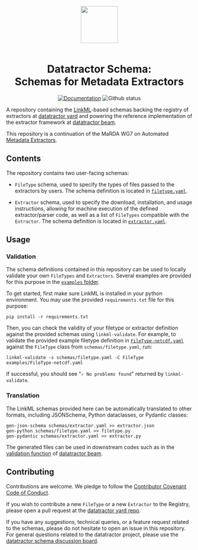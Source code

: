 <div align="center" style="padding-bottom: 1em;">
<img width="100px" align="center" src="https://avatars.githubusercontent.com/u/166528759">
</div>

# <div align="center">Datatractor Schema: <br/> Schemas for Metadata Extractors</div>
<div align="center">

[![Documentation](https://badgen.net/badge/docs/datatractor.github.io/blue?icon=firefox)](https://datatractor.github.io/schema)
![Github status](https://badgen.net/github/checks/datatractor/schema/?icon=github)

</div>

A repository containing the [LinkML](https://linkml.io/linkml/)-based schemas backing the registry of extractors at [datatractor yard](https://github.com/datatractor/yard/) and powering the reference implementation of the extractor framework at [datatractor beam](https://github.com/datatractor/beam/).

This repository is a continuation of the MaRDA WG7 on Automated [Metadata Extractors](https://www.marda-alliance.org/working-group/wg7-automated-metadata-extractors/).

## Contents
The repository contains two user-facing schemas:

- ``FileType`` schema, used to specify the types of files passed to the extractors by users. The schema definition is located in [``filetype.yaml``](./schemas/filetype.yaml).

- ``Extractor`` schema, used to specify the download, installation, and usage instructions, allowing for machine execution of the defined extractor/parser code, as well as a list of ``FileTypes`` compatible with the ``Extractor``. The schema definition is located in [``extractor.yaml``](./schemas/extractor.yaml).

## Usage
### Validation
The schema definitions contained in this repository can be used to locally validate your own ``FileTypes`` and ``Extractors``. Several examples are provided for this purpose in the [``examples`` folder](./examples/).

To get started, first make sure LinkML is installed in your python environment. You may use the provided ``requirements.txt`` file for this purpose:

```
pip install -r requirements.txt
```

Then, you can check the validity of your filetype or extractor definition against the provided schemas using ``linkml-validate``. For example, to validate the provided example filetype definition in [``FileType-netcdf.yaml``](./examples/FileType-netcdf.yaml) against the ``FileType`` class from ``schemas/filetype.yaml``, run:

```
linkml-validate -s schemas/filetype.yaml -C FileType examples/FileType-netcdf.yaml
```

If successful, you should see "``✓ No problems found``" returned by ``linkml-validate``.

### Translation

The LinkML schemas provided here can be automatically translated to other formats, including JSONSchema, Python dataclasses, or Pydantic classes:

```
gen-json-schema schemas/extractor.yaml >> extractor.json
gen-python schemas/filetype.yaml >> filetype.py
gen-pydantic schemas/extractor.yaml >> extractor.py
```

The generated files can be used in downstream codes such as in the [validation function](https://github.com/datatractor/beam/blob/main/tasks.py#L33) of [datatractor beam](https://github.com/datatractor/beam).

## Contributing

Contributions are welcome. We pledge to follow the [Contributor Covenant Code of Conduct](https://www.contributor-covenant.org/version/2/1/code_of_conduct/).

If you wish to contribute a new `FileType` or a new `Extractor` to the Registry, please open a pull request at the [datatractor yard repo](https://github.com/datatractor/yard).

If you have any suggestions, technical queries, or a feature request related to the schemas, please do not hesitate to open an issue in this repository. For general questions related to the datatractor project, please use the [datatractor schema discussion board](https://github.com/datatractor/schema/discussions).
